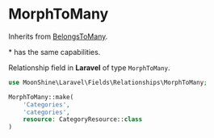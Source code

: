 # MorphToMany

Inherits from [BelongsToMany](/docs/{{version}}/fields/belongs-to-many).

\* has the same capabilities.

Relationship field in **Laravel** of type `MorphToMany`.

```php
use MoonShine\Laravel\Fields\Relationships\MorphToMany;

MorphToMany::make(
    'Categories',
    'categories',
    resource: CategoryResource::class
)
```
